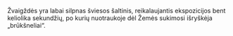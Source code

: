 Žvaigždės yra labai silpnas šviesos šaltinis, reikalaujantis ekspozicijos bent keliolika sekundžių, po kurių nuotraukoje dėl Žemės sukimosi išryškėja „brūkšneliai“. 
